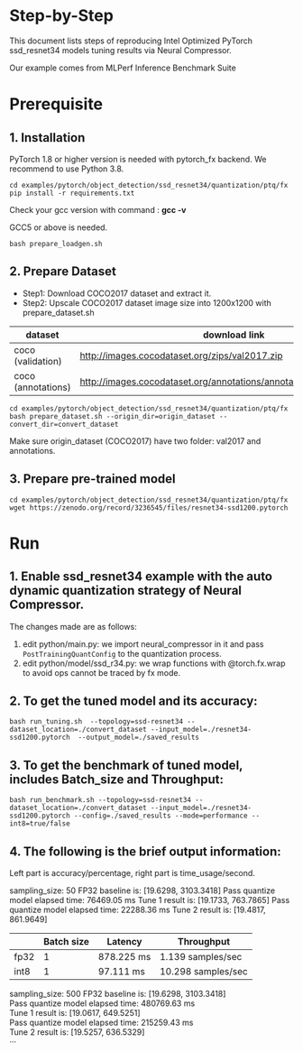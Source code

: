 Step-by-Step
============

This document lists steps of reproducing Intel Optimized PyTorch ssd_resnet34 models tuning results via Neural Compressor.

Our example comes from MLPerf Inference Benchmark Suite


# Prerequisite

## 1. Installation

PyTorch 1.8 or higher version is needed with pytorch_fx backend. We recommend to use Python 3.8.

```shell
cd examples/pytorch/object_detection/ssd_resnet34/quantization/ptq/fx
pip install -r requirements.txt
```

Check your gcc version with command : **gcc -v**

GCC5 or above is needed.

  ```shell
  bash prepare_loadgen.sh
  ```

## 2. Prepare Dataset

- Step1: Download COCO2017 dataset and extract it.
- Step2: Upscale COCO2017 dataset image size into 1200x1200 with prepare_dataset.sh

| dataset | download link | 
| ---- | ---- | 
| coco (validation) | http://images.cocodataset.org/zips/val2017.zip | 
| coco (annotations) | http://images.cocodataset.org/annotations/annotations_trainval2017.zip |

  ```shell
  cd examples/pytorch/object_detection/ssd_resnet34/quantization/ptq/fx
  bash prepare_dataset.sh --origin_dir=origin_dataset --convert_dir=convert_dataset
  ```
  Make sure origin_dataset (COCO2017) have two folder: val2017 and annotations.


## 3. Prepare pre-trained model

  ```shell
  cd examples/pytorch/object_detection/ssd_resnet34/quantization/ptq/fx
  wget https://zenodo.org/record/3236545/files/resnet34-ssd1200.pytorch
  ```

# Run

## 1. Enable ssd_resnet34 example with the auto dynamic quantization strategy of Neural Compressor.

  The changes made are as follows:
  1. edit python/main.py:
    we import neural_compressor in it and pass `PostTrainingQuantConfig` to the quantization process.
  2. edit python/model/ssd_r34.py:
    we wrap functions with @torch.fx.wrap to avoid ops cannot be traced by fx mode.

## 2. To get the tuned model and its accuracy:

    bash run_tuning.sh  --topology=ssd-resnet34 --dataset_location=./convert_dataset --input_model=./resnet34-ssd1200.pytorch  --output_model=./saved_results

## 3. To get the benchmark of tuned model, includes Batch_size and Throughput:

    bash run_benchmark.sh --topology=ssd-resnet34 --dataset_location=./convert_dataset --input_model=./resnet34-ssd1200.pytorch --config=./saved_results --mode=performance --int8=true/false

## 4. The following is the brief output information:

Left part is accuracy/percentage, right part is time_usage/second.

sampling_size: 50
FP32 baseline is: [19.6298, 3103.3418]
Pass quantize model elapsed time: 76469.05 ms
Tune 1 result is: [19.1733, 763.7865]
Pass quantize model elapsed time: 22288.36 ms
Tune 2 result is: [19.4817, 861.9649]

|       | Batch size | Latency | Throughput |
| ----- | ---------- | ------- | ----------- |
| fp32  | 1 | 878.225 ms | 1.139 samples/sec |
| int8  | 1 |  97.111 ms | 10.298 samples/sec |

sampling_size: 500
FP32 baseline is: [19.6298, 3103.3418]  
Pass quantize model elapsed time: 480769.63 ms  
Tune 1 result is: [19.0617, 649.5251]  
Pass quantize model elapsed time: 215259.43 ms  
Tune 2 result is: [19.5257, 636.5329]  
···  
